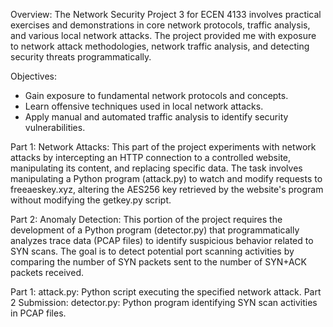 Overview:
  The Network Security Project 3 for ECEN 4133 involves practical exercises and demonstrations in core network protocols, traffic analysis, and various local network attacks. The project provided me with exposure to       network attack methodologies, network traffic analysis, and detecting security threats programmatically.

Objectives:
  - Gain exposure to fundamental network protocols and concepts.
  - Learn offensive techniques used in local network attacks.
  - Apply manual and automated traffic analysis to identify security vulnerabilities.
  
Part 1: Network Attacks:
   This part of the project experiments with network attacks by intercepting an HTTP connection to a controlled website, manipulating its content, and replacing specific data. The task involves manipulating a Python program     (attack.py)    to watch and modify requests to freeaeskey.xyz, altering the AES256 key retrieved by the website's program without modifying the getkey.py script.

Part 2: Anomaly Detection:
  This portion of the project requires the development of a Python program (detector.py) that programmatically analyzes trace data (PCAP files) to identify suspicious behavior related to SYN scans. The goal is to detect       potential port scanning activities by comparing the number of SYN packets sent to the number of SYN+ACK packets received.

Part 1:
  attack.py: Python script executing the specified network attack.
Part 2 Submission:
  detector.py: Python program identifying SYN scan activities in PCAP files.
